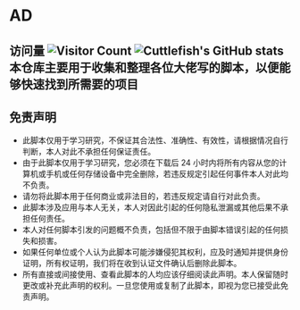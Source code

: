 # AD
访问量
![ Visitor Count](https://profile-counter.glitch.me/JuneY520/count.svg) 
![Cuttlefish's GitHub stats](https://github-readme-stats.vercel.app/api?username=JuneY520&show_icons=true&count_private=true&theme=vue)
本仓库主要用于收集和整理各位大佬写的脚本，以便能够快速找到所需要的项目
------------------------------------------
 ## 免责声明
 -  此脚本仅用于学习研究，不保证其合法性、准确性、有效性，请根据情况自行判断，本人对此不承担任何保证责任。
 -  由于此脚本仅用于学习研究，您必须在下载后 24 小时内将所有内容从您的计算机或手机或任何存储设备中完全删除，若违反规定引起任何事件本人对此均不负责。
 -  请勿将此脚本用于任何商业或非法目的，若违反规定请自行对此负责。
 -  此脚本涉及应用与本人无关，本人对因此引起的任何隐私泄漏或其他后果不承担任何责任。
 -  本人对任何脚本引发的问题概不负责，包括但不限于由脚本错误引起的任何损失和损害。
 -  如果任何单位或个人认为此脚本可能涉嫌侵犯其权利，应及时通知并提供身份证明，所有权证明，我们将在收到认证文件确认后删除此脚本。
 -  所有直接或间接使用、查看此脚本的人均应该仔细阅读此声明。本人保留随时更改或补充此声明的权利。一旦您使用或复制了此脚本，即视为您已接受此免责声明。